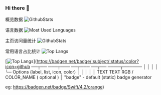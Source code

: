 ### Hi there 👋
概览数据
![GithubStats](https://github-readme-stats.vercel.app/api?username=Yz-001&show_icons=true&theme=dark&count_private=true)

语言数据
![Most Used Languages](https://github-readme-stats.vercel.app/api/top-langs/?username=Yz-001&theme=dark&layout=compact)

主页访问量统计
![GithubStats](https://github-readme-stats.vercel.app/api?username=Yz-001&show_icons=true&theme=dark&count_private=true)

常用语言占比统计
![Top Langs](https://github-readme-stats.vercel.app/api/top-langs/?username=Yz-001&layout=compact&theme=tokyonight)

[![Top Langs](https://github-readme-stats.vercel.app/api/top-langs/?username=Yz-001&layout=compact&theme=tokyonight)](https://badgen.net/badge/:subject/:status/:color?icon=github
                   ──┬──  ───┬───  ──┬───  ──┬── ────┬──────
                     │       │       │       │       └─ Options (label, list, icon, color)
                     │       │       │       │
                     │      TEXT    TEXT    RGB / COLOR_NAME ( optional )
                     │
                  "badge" - default (static) badge generator
                  
eg: https://badgen.net/badge/Swift/4.2/orange)

<!--
**Yz-001/Yz-001** is a ✨ _special_ ✨ repository because its `README.md` (this file) appears on your GitHub profile.

Here are some ideas to get you started:

- 🔭 I’m currently working on ...
- 🌱 I’m currently learning ...
- 👯 I’m looking to collaborate on ...
- 🤔 I’m looking for help with ...
- 💬 Ask me about ...
- 📫 How to reach me: ...
- 😄 Pronouns: ...
- ⚡ Fun fact: ...
-->
